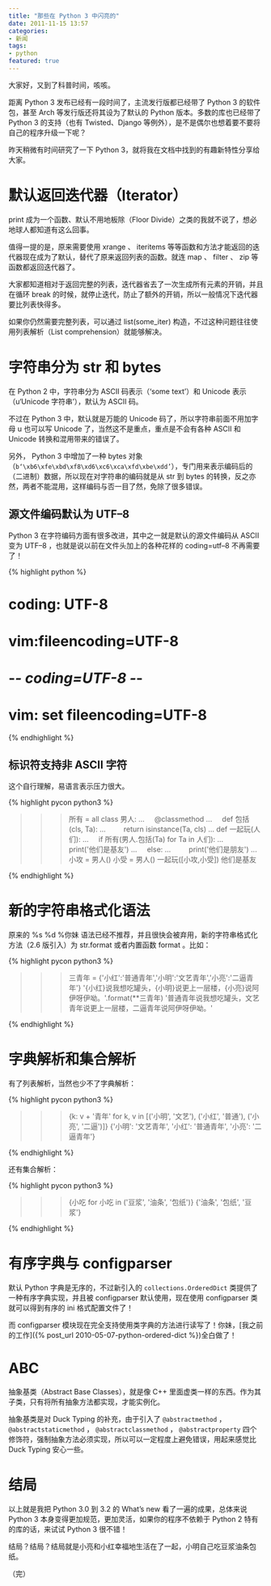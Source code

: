 ```yaml
---
title: "那些在 Python 3 中闪亮的"
date: 2011-11-15 13:57
categories:
- 新闻
tags:
- python
featured: true
---
```


大家好，又到了科普时间，咳咳。

距离 Python 3 发布已经有一段时间了，主流发行版都已经带了 Python 3
的软件包，甚至 Arch 等发行版还将其设为了默认的 Python
版本。多数的库也已经带了 Python 3 的支持（也有 Twisted、Django
等例外），是不是偶尔也想着要不要将自己的程序升级一下呢？

昨天稍微有时间研究了一下 Python
3，就将我在文档中找到的有趣新特性分享给大家。

默认返回迭代器（Iterator）
==========================

print 成为一个函数、默认不用地板除（Floor
Divide）之类的我就不说了，想必地球人都知道有这么回事。

值得一提的是，原来需要使用 xrange 、 iteritems
等等函数和方法才能返回的迭代器现在成为了默认，替代了原来返回列表的函数。就连
map 、 filter 、 zip 等函数都返回迭代器了。

大家都知道相对于返回完整的列表，迭代器省去了一次生成所有元素的开销，并且在循环
break
的时候，就停止迭代，防止了额外的开销，所以一般情况下迭代器要比列表快得多。

如果你仍然需要完整列表，可以通过 list(some\_iter)
构造，不过这种问题往往使用列表解析（List comprehension）就能够解决。

字符串分为 str 和 bytes
=======================

在 Python 2 中，字符串分为 ASCII 码表示（‘some text’）和 Unicode
表示（u‘Unicode 字符串’），默认为 ASCII 码。

不过在 Python 3 中，默认就是万能的 Unicode
码了，所以字符串前面不用加字母 u 也可以写 Unicode
了，当然这不是重点，重点是不会有各种 ASCII 和 Unicode
转换和混用带来的错误了。

另外， Python 3 中增加了一种 bytes
对象（`b‘\xb6\xfe\xbd\xf8\xd6\xc6\xca\xfd\xbe\xdd’`），专门用来表示编码后的（二进制）数据，所以现在对字符串的编码就是从
str 到 bytes
的转换，反之亦然，两者不能混用，这样编码与否一目了然，免除了很多错误。

源文件编码默认为 UTF–8
----------------------

Python 3 在字符编码方面有很多改进，其中之一就是默认的源文件编码从 ASCII
变为 UTF–8 ，也就是说以前在文件头加上的各种花样的 coding=utf–8
不再需要了！

{% highlight python %}
# coding: UTF-8
# vim:fileencoding=UTF-8
# -*- coding=UTF-8 -*-
# vim: set fileencoding=UTF-8
{% endhighlight %}

标识符支持非 ASCII 字符
-----------------------

这个自行理解，易语言表示压力很大。

{% highlight pycon python3 %}
>>> 所有 = all
>>> class 男人:
...     @classmethod
...     def 包括(cls, Ta):
...         return isinstance(Ta, cls)
...
>>> def 一起玩(人们):
...     if 所有(男人.包括(Ta) for Ta in 人们):
...         print('他们是基友')
...     else:
...         print('他们是朋友')
...
>>> 小攻 = 男人()
>>> 小受 = 男人()
>>> 一起玩([小攻,小受])
他们是基友
>>>
{% endhighlight %}

新的字符串格式化语法
====================

原来的 %s %d %你妹
语法已经不推荐，并且很快会被弃用，新的字符串格式化方法（2.6 版引入）为
str.format 或者内置函数 format 。比如：

{% highlight pycon python3 %}
>>> 三青年 = {'小红':'普通青年','小明':'文艺青年','小亮':'二逼青年'}
>>> '{小红}说我想吃罐头，{小明}说更上一层楼，{小亮}说阿伊呀伊呦。'.format(**三青年)
'普通青年说我想吃罐头，文艺青年说更上一层楼，二逼青年说阿伊呀伊呦。'
>>>
{% endhighlight %}

字典解析和集合解析
==================

有了列表解析，当然也少不了字典解析：

{% highlight pycon python3 %}
>>> {k: v + '青年' for k, v in [('小明', '文艺'), ('小红', '普通'), ('小亮', '二逼')]}
{'小明': '文艺青年', '小红': '普通青年', '小亮': '二逼青年'}
>>>
{% endhighlight %}

还有集合解析：

{% highlight pycon python3 %}
>>> {小吃 for 小吃 in ('豆浆', '油条', '包纸')}
{'油条', '包纸', '豆浆'}
>>>
{% endhighlight %}

有序字典与 configparser
=======================

默认 Python 字典是无序的，不过新引入的 `collections.OrderedDict`
类提供了一种有序字典实现，并且被 configparser 默认使用，现在使用
configparser 类就可以得到有序的 ini 格式配置文件了！

而 configparser 模块现在完全支持使用类字典的方法进行读写了！你妹，[我之前的工作]({% post_url 2010-05-07-python-ordered-dict %})全白做了！

ABC
===

抽象基类（Abstract Base Classes），就是像 C++
里面虚类一样的东西。作为其子类，只有将所有抽象方法都实现，才能实例化。

抽象基类是对 Duck Typing 的补充，由于引入了 `@abstractmethod` ，
`@abstractstaticmethod` ， `@abstractclassmethod` ， `@abstractproperty`
四个修饰符，强制抽象方法必须实现，所以可以一定程度上避免错误，用起来感觉比
Duck Typing 安心一些。

结局
====

以上就是我把 Python 3.0 到 3.2 的 What’s new 看了一遍的成果，总体来说
Python 3 本身变得更加规范，更加灵活，如果你的程序不依赖于 Python 2
特有的库的话，来试试 Python 3 很不错！

结局？结局？结局就是小亮和小红幸福地生活在了一起，小明自己吃豆浆油条包纸。

（完）


